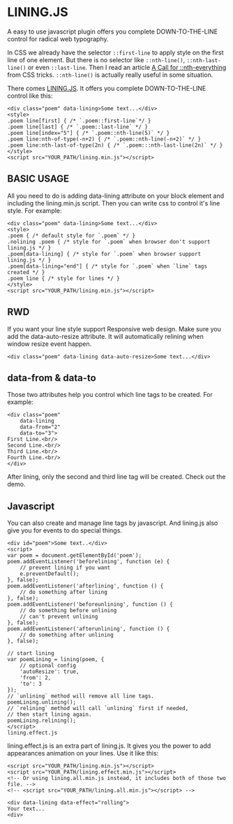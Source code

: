 LINING.JS
==

A easy to use javascript plugin offers you complete DOWN-TO-THE-LINE control for radical web typography.

In CSS we already have the selector `::first-line` to apply style on the first line of one element. But there is no selector like `::nth-line()`, `::nth-last-line()` or even `::last-line`. Then I read an article [A Call for ::nth-everything](http://css-tricks.com/a-call-for-nth-everything/) from CSS tricks. `::nth-line()` is actually really useful in some situation.

There comes [LINING.JS](http://zencode.in/lining.js/). It offers you complete DOWN-TO-THE-LINE control like this:

    <div class="poem" data-lining>Some text...</div>
    <style>
    .poem line[first] { /* `.poem::first-line`*/ }
    .poem line[last] { /* `.poem::last-line` */ }
    .poem line[index="5"] { /* `.poem::nth-line(5)` */ }
    .poem line:nth-of-type(-n+2) { /* `.poem::nth-line(-n+2)` */ }
    .poem line:nth-last-of-type(2n) { /* `.poem:::nth-last-line(2n)` */ }
    </style>
    <script src="YOUR_PATH/lining.min.js"></script>

BASIC USAGE
--
All you need to do is adding data-lining attribute on your block element and including the lining.min.js script. Then you can write css to control it's line style. For example:

    <div class="poem" data-lining>Some text...</div>
    <style>
    .poem { /* default style for `.poem` */ }
    .nolining .poem { /* style for `.poem` when browser don't support lining.js */ }
    .poem[data-lining] { /* style for `.poem` when browser support lining.js */ }
    .poem[data-lining="end"] { /* style for `.poem` when `line` tags created */ }
    .poem line { /* style for lines */ }
    </style>
    <script src="YOUR_PATH/lining.min.js"></script>

RWD
--
If you want your line style support Responsive web design. Make sure you add the data-auto-resize attribute. It will automatically relining when window resize event happen.

    <div class="poem" data-lining data-auto-resize>Some text...</div>

data-from & data-to
--
Those two attributes help you control which line tags to be created. For example:

    <div class="poem"
        data-lining
        data-from="2"
        data-to="3">
    First Line.<br/>
    Second Line.<br/>
    Third Line.<br/>
    Fourth Line.<br/>
    </div>

After lining, only the second and third line tag will be created. Check out the demo.

Javascript
--
You can also create and manage line tags by javascript. And lining.js also give you for events to do special things.

    <div id="poem">Some text..</div>
    <script>
    var poem = document.getElementById('poem');
    poem.addEventListener('beforelining', function (e) {
        // prevent lining if you want
        e.preventDefault();
    }, false);
    poem.addEventListener('afterlining', function () {
        // do something after lining
    }, false);
    poem.addEventListener('beforeunlining', function () {
        // do something before unlining
        // can't prevent unlining
    }, false);
    poem.addEventListener('afterunlining', function () {
        // do something after unlining
    }, false);

    // start lining
    var poemLining = lining(poem, {
        // optional config
        'autoResize': true,
        'from': 2,
        'to': 3
    });
    // `unlining` method will remove all line tags.
    poemLining.unlining();
    // `relining` method will call `unlining` first if needed,
    // then start lining again.
    poemLining.relining();
    </script>
    lining.effect.js

lining.effect.js is an extra part of lining.js. It gives you the power to add appearances animation on your lines. Use it like this:

    <script src="YOUR_PATH/lining.min.js"></script>
    <script src="YOUR_PATH/lining.effect.min.js"></script>
    <!-- Or using lining.all.min.js instead, it includes both of those two file. -->
    <!-- <script src="YOUR_PATH/lining.all.min.js"></script> -->

    <div data-lining data-effect="rolling">
    Your text...
    <div>
